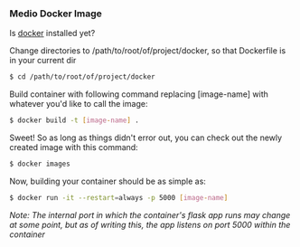 ### Medio Docker Image

Is [docker](https://docs.docker.com/) installed yet?

Change directories to /path/to/root/of/project/docker, so that Dockerfile is in your current dir
```bash
$ cd /path/to/root/of/project/docker
```

Build container with following command replacing [image-name] with whatever you'd like to call the image:

```bash
$ docker build -t [image-name] .
```

Sweet! So as long as things didn't error out, you can check out the newly created image with this command:

```bash
$ docker images
```

Now, building your container should be as simple as:
```bash
$ docker run -it --restart=always -p 5000 [image-name]
```

*Note: The internal port in which the container's flask app runs may change at some point, but as of writing this, the app listens on port 5000 within the container*
